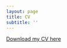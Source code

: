 ```yaml
---
layout: page
title: CV
subtitle: ''
---
```


[Download my CV here](https://github.com/rp-callahan/rp-callahan.github.io/callahan_cv_12_30_20.pdf)
